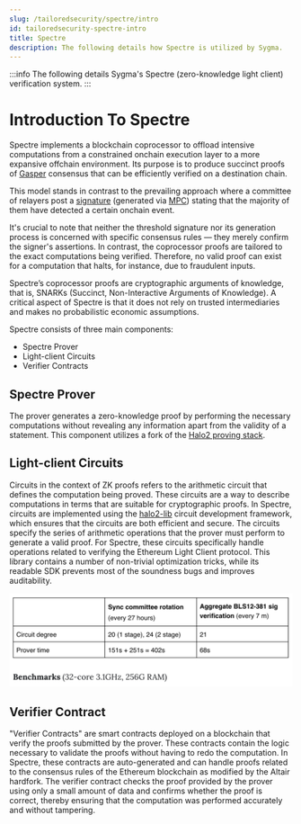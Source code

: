 ```yaml
---
slug: /tailoredsecurity/spectre/intro
id: tailoredsecurity-spectre-intro
title: Spectre
description: The following details how Spectre is utilized by Sygma.
---
```


:::info
The following details Sygma's Spectre (zero-knowledge light client) verification system.
:::

# Introduction To Spectre

Spectre implements a blockchain coprocessor to offload intensive computations from a constrained onchain execution layer to a more expansive offchain environment. Its purpose is to produce succinct proofs of [Gasper](https://ethereum.org/en/developers/docs/consensus-mechanisms/pos/gasper/) consensus that can be efficiently verified on a destination chain.

This model stands in contrast to the prevailing approach where a committee of relayers post a [signature](../02-MPC/06-signing.md) (generated via [MPC](../02-MPC/02-mpc.md)) stating that the majority of them have detected a certain onchain event. 

It's crucial to note that neither the threshold signature nor its generation process is concerned with specific consensus rules — they merely confirm the signer's assertions. In contrast, the coprocessor proofs are tailored to the exact computations being verified. Therefore, no valid proof can exist for a computation that halts, for instance, due to fraudulent inputs.

Spectre’s coprocessor proofs are cryptographic arguments of knowledge, that is, SNARKs (Succinct, Non-Interactive Arguments of Knowledge). A critical aspect of Spectre is that it does not rely on trusted intermediaries and makes no probabilistic economic assumptions.

Spectre consists of three main components:
- Spectre Prover
- Light-client Circuits
- Verifier Contracts

## Spectre Prover

The prover generates a zero-knowledge proof by performing the necessary computations without revealing any information apart from the validity of a statement. This component utilizes a fork of the [Halo2 proving stack](https://github.com/privacy-scaling-explorations/halo2). 

## Light-client Circuits

Circuits in the context of ZK proofs refers to the arithmetic circuit that defines the computation being proved. These circuits are a way to describe computations in terms that are suitable for cryptographic proofs. In Spectre, circuits are implemented using the [halo2-lib](https://github.com/axiom-crypto/halo2-lib) circuit development framework, which ensures that the circuits are both efficient and secure. The circuits specify the series of arithmetic operations that the prover must perform to generate a valid proof. For Spectre, these circuits specifically handle operations related to verifying the Ethereum Light Client protocol. This library contains a number of non-trivial optimization tricks, while its readable SDK prevents most of the soundness bugs and improves auditability.

![](<../../../../static/assets/spectre_lightclient_benchmark.png>)

## Verifier Contract

"Verifier Contracts" are smart contracts deployed on a blockchain that verify the proofs submitted by the prover. These contracts contain the logic necessary to validate the proofs without having to redo the computation. In Spectre, these contracts are auto-generated and can handle proofs related to the consensus rules of the Ethereum blockchain as modified by the Altair hardfork. The verifier contract checks the proof provided by the prover using only a small amount of data and confirms whether the proof is correct, thereby ensuring that the computation was performed accurately and without tampering.
